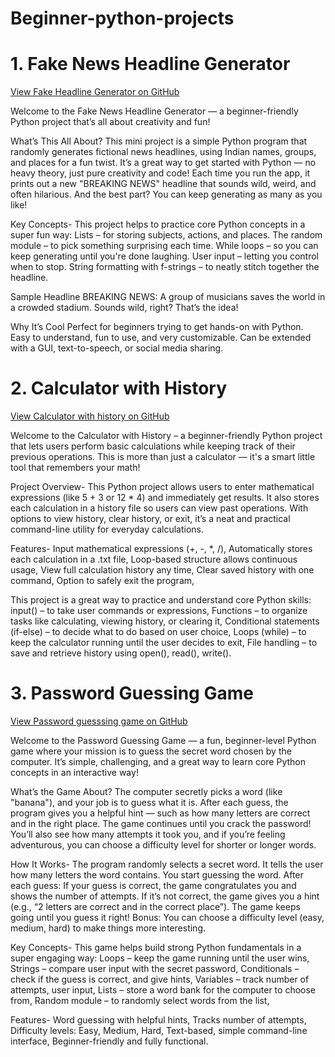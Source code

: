 # Beginner-python-projects

# 1. Fake News Headline Generator 

<a href="https://github.com/Maryadajain/Beginner-python-projects/blob/main/Fake_Headline_Generator.py">View Fake Headline Generator on GitHub</a>

Welcome to the Fake News Headline Generator — a beginner-friendly Python project that’s all about creativity and fun!

What’s This All About?
This mini project is a simple Python program that randomly generates fictional news headlines, using Indian names, groups, and places for a fun twist. It’s a great way to get started with Python — no heavy theory, just pure creativity and code!
Each time you run the app, it prints out a new "BREAKING NEWS" headline that sounds wild, weird, and often hilarious. And the best part? You can keep generating as many as you like!

Key Concepts-
This project helps to practice core Python concepts in a super fun way:
Lists – for storing subjects, actions, and places.
The random module – to pick something surprising each time.
While loops – so you can keep generating until you're done laughing.
User input – letting you control when to stop.
String formatting with f-strings – to neatly stitch together the headline.

Sample Headline
BREAKING NEWS: A group of musicians saves the world in a crowded stadium.
Sounds wild, right? That’s the idea!

Why It’s Cool
Perfect for beginners trying to get hands-on with Python.
Easy to understand, fun to use, and very customizable.
Can be extended with a GUI, text-to-speech, or social media sharing.


# 2. Calculator with History

<a href="https://github.com/Maryadajain/Beginner-python-projects/blob/main/Calculator_with_history.py">View Calculator with history on GitHub</a>

Welcome to the Calculator with History – a beginner-friendly Python project that lets users perform basic calculations while keeping track of their previous operations. This is more than just a calculator — it's a smart little tool that remembers your math!

Project Overview-
This Python project allows users to enter mathematical expressions (like 5 + 3 or 12 * 4) and immediately get results. It also stores each calculation in a history file so users can view past operations. With options to view history, clear history, or exit, it’s a neat and practical command-line utility for everyday calculations.

Features-
Input mathematical expressions (+, -, *, /),
Automatically stores each calculation in a .txt file,
Loop-based structure allows continuous usage,
View full calculation history any time,
Clear saved history with one command,
Option to safely exit the program,

This project is a great way to practice and understand core Python skills:
input() – to take user commands or expressions,
Functions – to organize tasks like calculating, viewing history, or clearing it,
Conditional statements (if-else) – to decide what to do based on user choice,
Loops (while) – to keep the calculator running until the user decides to exit,
File handling – to save and retrieve history using open(), read(), write().


# 3. Password Guessing Game
<a href="https://github.com/Maryadajain/Beginner-python-projects/blob/main/Password_Guessing_Game.py">View Password guesssing game on GitHub</a>

Welcome to the Password Guessing Game — a fun, beginner-level Python game where your mission is to guess the secret word chosen by the computer. It’s simple, challenging, and a great way to learn core Python concepts in an interactive way!

What’s the Game About?
The computer secretly picks a word (like "banana"), and your job is to guess what it is. After each guess, the program gives you a helpful hint — such as how many letters are correct and in the right place. The game continues until you crack the password!
You’ll also see how many attempts it took you, and if you’re feeling adventurous, you can choose a difficulty level for shorter or longer words.

How It Works-
The program randomly selects a secret word.
It tells the user how many letters the word contains.
You start guessing the word.
After each guess:
If your guess is correct, the game congratulates you and shows the number of attempts.
If it’s not correct, the game gives you a hint (e.g., “2 letters are correct and in the correct place”).
The game keeps going until you guess it right!
Bonus: You can choose a difficulty level (easy, medium, hard) to make things more interesting.

Key Concepts-
This game helps build strong Python fundamentals in a super engaging way:
Loops – keep the game running until the user wins,
Strings – compare user input with the secret password,
Conditionals – check if the guess is correct, and give hints,
Variables – track number of attempts, user input,
Lists – store a word bank for the computer to choose from,
Random module – to randomly select words from the list,

Features-
Word guessing with helpful hints,
Tracks number of attempts,
Difficulty levels: Easy, Medium, Hard,
Text-based, simple command-line interface,
Beginner-friendly and fully functional.
